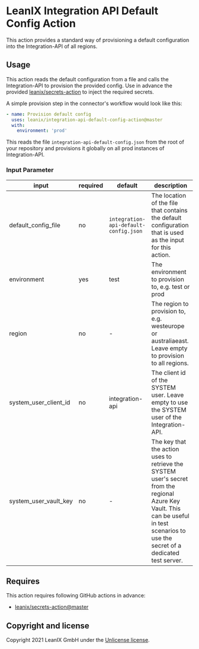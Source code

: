 # LeanIX Integration API Default Config Action

This action provides a standard way of provisioning a default configuration into the Integration-API of all regions.

## Usage

This action reads the default configuration from a file and calls the Integration-API to provision the provided config.
Use in advance the provided [leanix/secrets-action](https://github.com/leanix/secrets-action) to inject the required secrets.

A simple provision step in the connector's workflow would look like this:
```yaml
- name: Provision default config
  uses: leanix/integration-api-default-config-action@master
  with:
    environment: 'prod'  
```
This reads the file `integration-api-default-config.json` from the root of your repository and provisions it globally on all prod instances of Integration-API.
### Input Parameter
| input | required | default | description |
|-------|----------|---------|-------------|
|default_config_file|no|`integration-api-default-config.json`|The location of the file that contains the default configuration that is used as the input for this action.|
|environment|yes|test|The environment to provision to, e.g. test or prod|
|region|no|-|The region to provision to, e.g. westeurope or australiaeast. Leave empty to provision to all regions.|
|system_user_client_id|no|integration-api|The client id of the SYSTEM user. Leave empty to use the SYSTEM user of the Integration-API.|
|system_user_vault_key|no|-|The key that the action uses to retrieve the SYSTEM user's secret from the regional Azure Key Vault. This can be useful in test scenarios to use the secret of a dedicated test server.|

## Requires
This action requires following GitHub actions in advance:
- [leanix/secrets-action@master](https://github.com/leanix/secrets-action)

## Copyright and license
Copyright 2021 LeanIX GmbH under the [Unlicense license](LICENSE).
